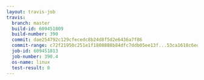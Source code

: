 ```yaml
---
layout: travis-job
travis:
  branch: master
  build-id: 609451809
  build-number: 390
  commit: dae254792c129cfecedc8b24d8f5d2e6436a7f86
  commit-range: c72f21950c251e1f1808888b84dfc7ddb05ee13f...53ca1618c6edde83bafe1385d97abe25f30d352f
  job-id: 609451813
  job-number: 390.4
  os-name: linux
  test-result: 0
---
```

